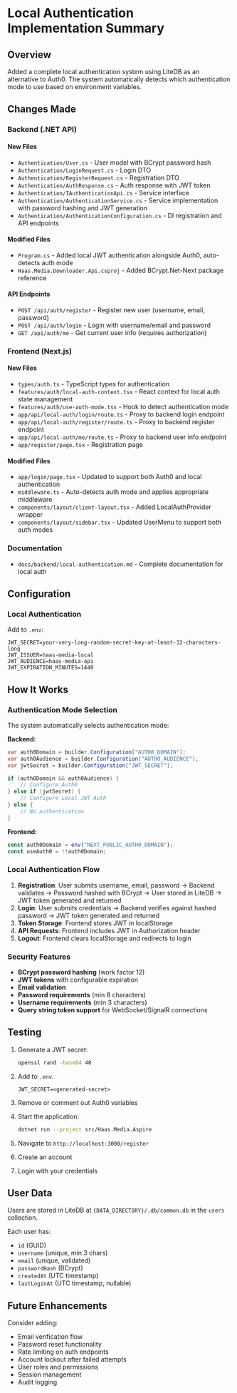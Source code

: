# Local Authentication Implementation Summary

## Overview

Added a complete local authentication system using LiteDB as an alternative to Auth0. The system automatically detects which authentication mode to use based on environment variables.

## Changes Made

### Backend (.NET API)

#### New Files

- `Authentication/User.cs` - User model with BCrypt password hash
- `Authentication/LoginRequest.cs` - Login DTO
- `Authentication/RegisterRequest.cs` - Registration DTO
- `Authentication/AuthResponse.cs` - Auth response with JWT token
- `Authentication/IAuthenticationApi.cs` - Service interface
- `Authentication/AuthenticationService.cs` - Service implementation with password hashing and JWT generation
- `Authentication/AuthenticationConfiguration.cs` - DI registration and API endpoints

#### Modified Files

- `Program.cs` - Added local JWT authentication alongside Auth0, auto-detects auth mode
- `Haas.Media.Downloader.Api.csproj` - Added BCrypt.Net-Next package reference

#### API Endpoints

- `POST /api/auth/register` - Register new user (username, email, password)
- `POST /api/auth/login` - Login with username/email and password
- `GET /api/auth/me` - Get current user info (requires authorization)

### Frontend (Next.js)

#### New Files

- `types/auth.ts` - TypeScript types for authentication
- `features/auth/local-auth-context.tsx` - React context for local auth state management
- `features/auth/use-auth-mode.tsx` - Hook to detect authentication mode
- `app/api/local-auth/login/route.ts` - Proxy to backend login endpoint
- `app/api/local-auth/register/route.ts` - Proxy to backend register endpoint
- `app/api/local-auth/me/route.ts` - Proxy to backend user info endpoint
- `app/register/page.tsx` - Registration page

#### Modified Files

- `app/login/page.tsx` - Updated to support both Auth0 and local authentication
- `middleware.ts` - Auto-detects auth mode and applies appropriate middleware
- `components/layout/client-layout.tsx` - Added LocalAuthProvider wrapper
- `components/layout/sidebar.tsx` - Updated UserMenu to support both auth modes

### Documentation

- `docs/backend/local-authentication.md` - Complete documentation for local auth

## Configuration

### Local Authentication

Add to `.env`:

```env
JWT_SECRET=your-very-long-random-secret-key-at-least-32-characters-long
JWT_ISSUER=haas-media-local
JWT_AUDIENCE=haas-media-api
JWT_EXPIRATION_MINUTES=1440
```

## How It Works

### Authentication Mode Selection

The system automatically selects authentication mode:

**Backend:**

```csharp
var auth0Domain = builder.Configuration["AUTH0_DOMAIN"];
var auth0Audience = builder.Configuration["AUTH0_AUDIENCE"];
var jwtSecret = builder.Configuration["JWT_SECRET"];

if (auth0Domain && auth0Audience) {
    // Configure Auth0
} else if (jwtSecret) {
    // Configure Local JWT Auth
} else {
    // No authentication
}
```

**Frontend:**

```typescript
const auth0Domain = env("NEXT_PUBLIC_AUTH0_DOMAIN");
const useAuth0 = !!auth0Domain;
```

### Local Authentication Flow

1. **Registration**: User submits username, email, password → Backend validates → Password hashed with BCrypt → User stored in LiteDB → JWT token generated and returned
2. **Login**: User submits credentials → Backend verifies against hashed password → JWT token generated and returned
3. **Token Storage**: Frontend stores JWT in localStorage
4. **API Requests**: Frontend includes JWT in Authorization header
5. **Logout**: Frontend clears localStorage and redirects to login

### Security Features

- **BCrypt password hashing** (work factor 12)
- **JWT tokens** with configurable expiration
- **Email validation**
- **Password requirements** (min 8 characters)
- **Username requirements** (min 3 characters)
- **Query string token support** for WebSocket/SignalR connections

## Testing

1. Generate a JWT secret:

   ```bash
   openssl rand -base64 48
   ```

2. Add to `.env`:

   ```env
   JWT_SECRET=<generated-secret>
   ```

3. Remove or comment out Auth0 variables

4. Start the application:

   ```bash
   dotnet run --project src/Haas.Media.Aspire
   ```

5. Navigate to `http://localhost:3000/register`
6. Create an account
7. Login with your credentials

## User Data

Users are stored in LiteDB at `{DATA_DIRECTORY}/.db/common.db` in the `users` collection.

Each user has:

- `id` (GUID)
- `username` (unique, min 3 chars)
- `email` (unique, validated)
- `passwordHash` (BCrypt)
- `createdAt` (UTC timestamp)
- `lastLoginAt` (UTC timestamp, nullable)

## Future Enhancements

Consider adding:

- Email verification flow
- Password reset functionality
- Rate limiting on auth endpoints
- Account lockout after failed attempts
- User roles and permissions
- Session management
- Audit logging
